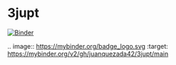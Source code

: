 # 3jupt

[![Binder](https://mybinder.org/badge_logo.svg)](https://mybinder.org/v2/gh/juanquezada42/3jupt/main)

.. image:: https://mybinder.org/badge_logo.svg
 :target: https://mybinder.org/v2/gh/juanquezada42/3jupt/main
